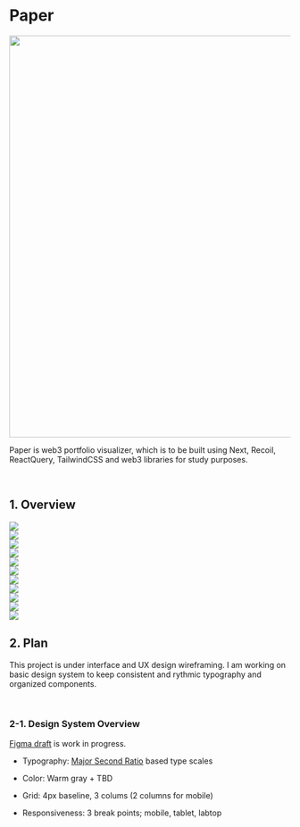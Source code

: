 # Paper

<img src="./docs/logo_overview.jpg" width="720" />

<br />

Paper is web3 portfolio visualizer, which is to be built using Next, Recoil, ReactQuery, TailwindCSS and web3 libraries for study purposes.

<br />

## 1. Overview

<img src="./docs/overview.jpg" />
<br />
<img src="./docs/overview2.jpg" />
<br />
<img src="./docs/overview3.jpg" />
<br />
<img src="./docs/overview5.jpg" />
<br />
<img src="./docs/overview6.jpg" />
<br />
<img src="./docs/overview7.jpg" />
<br />
<img src="./docs/overview8.jpg" />
<br />
<img src="./docs/overview9.jpg" />
<br />
<img src="./docs/overview91.jpg" />
<br />
<img src="./docs/overview92.jpg" />
<br />
<img src="./docs/overview93.jpg" />
<br />

## 2. Plan

This project is under interface and UX design wireframing. I am working on basic design system to keep consistent and rythmic typography and organized components.

<br />

### 2-1. Design System Overview

[Figma draft](https://www.figma.com/file/MOkJ3REJI1movw8thd1q7H/PAPER---Web3-Portfolio-Visualizer?node-id=95%3A29298&t=zmYK4fvwkTFkVLkV-1) is work in progress.

- Typography: [Major Second Ratio](https://en.wikipedia.org/wiki/Major_second#Epogdoon) based type scales

- Color: Warm gray + TBD

- Grid: 4px baseline, 3 colums (2 columns for mobile)

- Responsiveness: 3 break points; mobile, tablet, labtop

<br />
